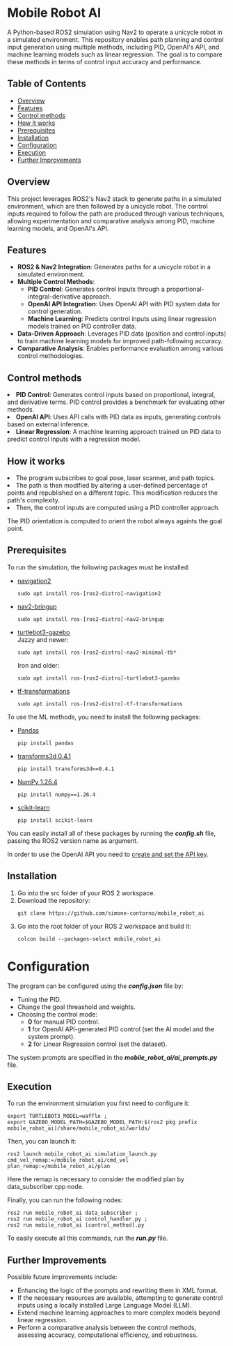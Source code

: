 # Mobile Robot AI

A Python-based ROS2 simulation using Nav2 to operate a unicycle robot in a simulated environment. This repository enables path planning and control input generation using multiple methods, including PID, OpenAI's API, and machine learning models such as linear regression. The goal is to compare these methods in terms of control input accuracy and performance.

## Table of Contents

- [Overview](#overview)
- [Features](#features)
- [Control methods](#controls)
- [How it works](#how)
- [Prerequisites](#pre)
- [Installation](#install)
- [Configuration](#config)
- [Execution](#exec)
- [Further Improvements](#improve)

<a name="overview"></a>

## Overview

This project leverages ROS2's Nav2 stack to generate paths in a simulated environment, which are then followed by a unicycle robot. The control inputs required to follow the path are produced through various techniques, allowing experimentation and comparative analysis among PID, machine learning models, and OpenAI's API.

<a name="features"></a>

## Features
<ul>
<li><b>ROS2 & Nav2 Integration</b>: Generates paths for a unicycle robot in a simulated environment.</li>
<li><b>Multiple Control Methods</b>:
    <ul>
        <li><b>PID Control</b>: Generates control inputs through a proportional-integral-derivative approach.</li>
        <li><b>OpenAI API Integration</b>: Uses OpenAI API with PID system data for control generation.</li>
        <li><b>Machine Learning</b>: Predicts control inputs using linear regression models trained on PID controller data.</li>
    </ul>
</li>
<li><b>Data-Driven Approach</b>: Leverages PID data (position and control inputs) to train machine learning models for improved path-following accuracy.</li>
<li><b>Comparative Analysis</b>: Enables performance evaluation among various control methodologies.</li>
</ul>

<a name="controls"></a>

## Control methods

<li><b>PID Control</b>: Generates control inputs based on proportional, integral, and derivative terms. PID control provides a benchmark for evaluating other methods.</li>
<li><b>OpenAI API</b>: Uses API calls with PID data as inputs, generating controls based on external inference.</li>
<li><b>Linear Regression</b>: A machine learning approach trained on PID data to predict control inputs with a regression model.</li>

<a name="how"></a>

## How it works

<li>The program subscribes to goal pose, laser scanner, and path topics.</li>
<li>The path is then modified by altering a user-defined percentage of points and republished on a different topic. This modification reduces the path's complexity.</li>
<li>Then, the control inputs are computed using a PID controller approach.</li>

The PID orientation is computed to orient the robot always againts the goal point.

<a name="pre"></a>

## Prerequisites
To run the simulation, the following packages must be installed:
<ul>
    <li><a href="https://docs.nav2.org/getting_started/index.html">navigation2</a></li>
    <pre><code>sudo apt install ros-[ros2-distro]-navigation2</pre></code>
    <li><a href="https://docs.nav2.org/getting_started/index.html">nav2-bringup</a></li>
    <pre><code>sudo apt install ros-[ros2-distro]-nav2-bringup</pre></code>
    <li><a href="https://docs.nav2.org/getting_started/index.html">turtlebot3-gazebo</a></li>
    Jazzy and newer:
    <pre><code>sudo apt install ros-[ros2-distro]-nav2-minimal-tb*</pre></code>
    Iron and older:
    <pre><code>sudo apt install ros-[ros2-distro]-turtlebot3-gazebo</pre></code>
    <li><a href="https://index.ros.org/p/tf_transformations/">tf-transformations</a></li>
    <pre><code>sudo apt install ros-[ros2-distro]-tf-transformations</pre></code>
</ul>

To use the ML methods, you need to install the following packages:
<ul>
    <li><a href="https://pandas.pydata.org/docs/getting_started/install.html">Pandas</a></li>
    <pre><code>pip install pandas</pre></code>
    <li><a href="https://pypi.org/project/transforms3d/0.4.1/">transforms3d 0.4.1</a></li>
    <pre><code>pip install transforms3d==0.4.1</pre></code>
    <li><a href="https://numpy.org/install/">NumPy 1.26.4</a></li>
    <pre><code>pip install numpy==1.26.4</pre></code>
    <li><a href="https://scikit-learn.org/stable/install.html">scikit-learn</a></li>
    <pre><code>pip install scikit-learn</pre></code>
</ul>

You can easily install all of these packages by running the <i><b>config.sh</b></i> file, passing the ROS2 version name as argument.

In order to use the OpenAI API you need to <a href="https://platform.openai.com/docs/quickstart">create and set the API key</a>.<br>

<a name="install"></a>

## Installation 

<ol>
    <li>Go into the src folder of your ROS 2 workspace.<br></li> 
    <li>Download the repository:
    <pre><code>git clone https://github.com/simone-contorno/mobile_robot_ai</code></pre>
    </li>
    <li>Go into the root folder of your ROS 2 workspace and build it: 
    <pre><code>colcon build --packages-select mobile_robot_ai</code></pre>
    </li>
</ol>

<a name="config"></a>
# Configuration
The program can be configured using the <i><b>config.json</b></i> file by:
<ul>
    <li>Tuning the PID.</li>
    <li>Change the goal threashold and weights.</li>
    <li>Choosing the control mode:
        <ul>
            <li><b>0</b> for manual PID control.</li>
            <li><b>1</b> for OpenAI API-generated PID control (set the AI model and the system prompt).</li>
            <li><b>2</b> for Linear Regression control (set the dataset).</li>
        </ul>
    </li>
</ul>
The system prompts are specified in the <i><b>mobile_robot_ai/ai_prompts.py</b></i> file.<br>

<a name="exec"></a>

## Execution

To run the environment simulation you first need to configure it:
<pre><code>export TURTLEBOT3_MODEL=waffle ;
export GAZEBO_MODEL_PATH=$GAZEBO_MODEL_PATH:$(ros2 pkg prefix mobile_robot_ai)/share/mobile_robot_ai/worlds/ 
</code></pre>

Then, you can launch it:
<pre><code>ros2 launch mobile_robot_ai simulation_launch.py cmd_vel_remap:=/mobile_robot_ai/cmd_vel plan_remap:=/mobile_robot_ai/plan
</code></pre>
Here the remap is necessary to consider the modified plan by <bi>data_subscriber.cpp</bi> node.

Finally, you can run the following nodes:
<pre><code>ros2 run mobile_robot_ai data_subscriber ; 
ros2 run mobile_robot_ai control_handler.py ;
ros2 run mobile_robot_ai [control_method].py 
</code></pre>

To easily execute all this commands, run the <i><b>run.py</b></i> file.

<a name="improve"></a>

## Further Improvements

Possible future improvements include:
<ul>
    <li>Enhancing the logic of the prompts and rewriting them in XML format.</li>
    <li>If the necessary resources are available, attempting to generate control inputs using a locally installed Large Language Model (LLM).</li> 
    <li>Extend machine learning approaches to more complex models beyond linear regression.</li>
    <li>Perform a comparative analysis between the control methods, assessing accuracy, computational efficiency, and robustness.</li>
</ul>
